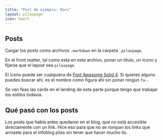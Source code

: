 ```yaml
---
title: "Post de ejemplo: Docs"
layout: pilaspage
icon: heart
---
```


## Posts

Cargar los posts como archivos `.markdown` en la carpeta `_pilaspage`.

En el front matter, tal como está en este archivo, poner un título, un ícono y fijarse que el layout sea `pilaspage`.

El ícono puede ser cualquiera de [Font Awesome Solid 4](https://fontawesome.com/v4/icons/). Si quieres alguno puedes buscar ahí, es el nombre como figura ahí sin poner ningún `fa-`.

Se ven feas las cards en el landing de esta parte porque tengo que trabajar los estilos todavía.

## Qué pasó con los posts

Los posts que había antes quedaron en el blog, que no está accesible directamente con un link.
Hice eso para que no se rompan los links que armaste para el infoblog pilas sin tener que hacer mucho lío.
